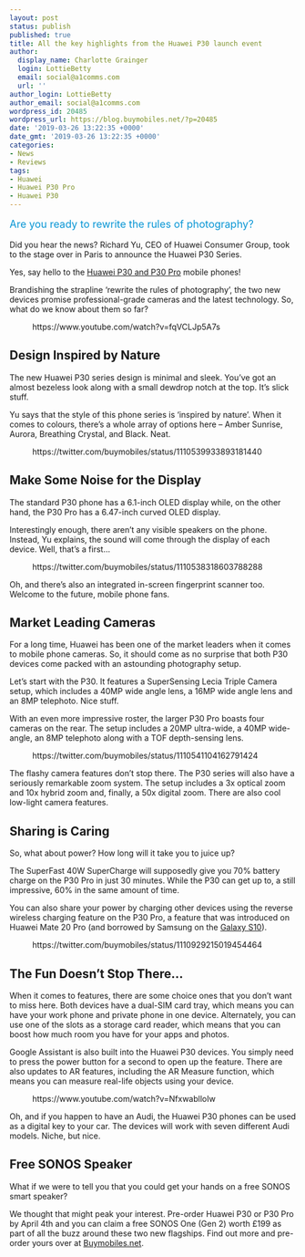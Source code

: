 ```yaml
---
layout: post
status: publish
published: true
title: All the key highlights from the Huawei P30 launch event
author:
  display_name: Charlotte Grainger
  login: LottieBetty
  email: social@a1comms.com
  url: ''
author_login: LottieBetty
author_email: social@a1comms.com
wordpress_id: 20485
wordpress_url: https://blog.buymobiles.net/?p=20485
date: '2019-03-26 13:22:35 +0000'
date_gmt: '2019-03-26 13:22:35 +0000'
categories:
- News
- Reviews
tags:
- Huawei
- Huawei P30 Pro
- Huawei P30
---
```

<p><!-- wp:paragraph --></p>
<p><span class="postStandFirst" style="color: #0896d5; line-height: 26px; font-size: 18px;">Are you ready to rewrite the rules of photography?</span></p>
<p><!-- /wp:paragraph --></p>
<p><!-- wp:paragraph --></p>
<p>Did you hear the news? Richard Yu, CEO of Huawei Consumer Group, took to the stage over in Paris to announce the Huawei P30 Series.</p>
<p><!-- /wp:paragraph --></p>
<p><!-- wp:paragraph --></p>
<p>Yes, say hello to the <a href="https://www.buymobiles.net/huawei-p30-pro-deals">Huawei P30 and P30 Pro</a> mobile phones!</p>
<p><!-- /wp:paragraph --></p>
<p><!-- wp:paragraph --></p>
<p>Brandishing the strapline &lsquo;rewrite the rules of photography&rsquo;, the two new devices promise professional-grade cameras and the latest technology. So, what do we know about them so far?</p>
<p><!-- /wp:paragraph --></p>
<p><!-- wp:core-embed/youtube {"url":"https://www.youtube.com/watch?v=fqVCLJp5A7s","type":"video","providerNameSlug":"youtube","className":"wp-embed-aspect-16-9 wp-has-aspect-ratio"} --></p>
<figure class="wp-block-embed-youtube wp-block-embed is-type-video is-provider-youtube wp-embed-aspect-16-9 wp-has-aspect-ratio">
<div class="wp-block-embed__wrapper">
https://www.youtube.com/watch?v=fqVCLJp5A7s
</div>
</figure>
<p><!-- /wp:core-embed/youtube --></p>
<p><!-- wp:heading --></p>
<h2>Design Inspired by Nature</h2>
<p><!-- /wp:heading --></p>
<p><!-- wp:paragraph --></p>
<p>The new Huawei P30 series design is minimal and sleek. You&rsquo;ve got an almost bezeless look along with a small dewdrop notch at the top. It&rsquo;s slick stuff.</p>
<p><!-- /wp:paragraph --></p>
<p><!-- wp:paragraph --></p>
<p>Yu says that the style of this phone series is &lsquo;inspired by nature&rsquo;. When it comes to colours, there&rsquo;s a whole array of options here &ndash; Amber Sunrise, Aurora, Breathing Crystal, and Black. Neat.</p>
<p><!-- /wp:paragraph --></p>
<p><!-- wp:core-embed/twitter {"url":"https://twitter.com/buymobiles/status/1110539933893181440","type":"rich","providerNameSlug":"twitter","className":""} --></p>
<figure class="wp-block-embed-twitter wp-block-embed is-type-rich is-provider-twitter">
<div class="wp-block-embed__wrapper">
https://twitter.com/buymobiles/status/1110539933893181440
</div>
</figure>
<p><!-- /wp:core-embed/twitter --></p>
<p><!-- wp:heading --></p>
<h2>Make Some Noise for the Display</h2>
<p><!-- /wp:heading --></p>
<p><!-- wp:paragraph --></p>
<p>The standard P30 phone has a 6.1-inch OLED display while, on the other hand, the P30 Pro has a 6.47-inch curved OLED display.</p>
<p><!-- /wp:paragraph --></p>
<p><!-- wp:paragraph --></p>
<p>Interestingly enough, there aren&rsquo;t any visible speakers on the phone. Instead, Yu explains, the sound will come through the display of each device. Well, that&rsquo;s a first&hellip;</p>
<p><!-- /wp:paragraph --></p>
<p><!-- wp:core-embed/twitter {"url":"https://twitter.com/buymobiles/status/1110538318603788288","type":"rich","providerNameSlug":"twitter","className":""} --></p>
<figure class="wp-block-embed-twitter wp-block-embed is-type-rich is-provider-twitter">
<div class="wp-block-embed__wrapper">
https://twitter.com/buymobiles/status/1110538318603788288
</div>
</figure>
<p><!-- /wp:core-embed/twitter --></p>
<p><!-- wp:paragraph --></p>
<p>Oh, and there&rsquo;s also an integrated in-screen fingerprint scanner too. Welcome to the future, mobile phone fans.</p>
<p><!-- /wp:paragraph --></p>
<p><!-- wp:heading --></p>
<h2>Market Leading Cameras</h2>
<p><!-- /wp:heading --></p>
<p><!-- wp:paragraph --></p>
<p>For a long time, Huawei has been one of the market leaders when it comes to mobile phone cameras. So, it should come as no surprise that both P30 devices come packed with an astounding photography setup.</p>
<p><!-- /wp:paragraph --></p>
<p><!-- wp:paragraph --></p>
<p>Let&rsquo;s start with the P30. It features a SuperSensing Lecia Triple Camera setup, which includes a 40MP wide angle lens, a 16MP wide angle lens and an 8MP telephoto. Nice stuff.</p>
<p><!-- /wp:paragraph --></p>
<p><!-- wp:paragraph --></p>
<p>With an even more impressive roster, the larger P30 Pro boasts four cameras on the rear. The setup includes a 20MP ultra-wide, a 40MP wide-angle, an 8MP telephoto along with a TOF depth-sensing lens.</p>
<p><!-- /wp:paragraph --></p>
<p><!-- wp:core-embed/twitter {"url":"https://twitter.com/buymobiles/status/1110541104162791424","type":"rich","providerNameSlug":"twitter","className":""} --></p>
<figure class="wp-block-embed-twitter wp-block-embed is-type-rich is-provider-twitter">
<div class="wp-block-embed__wrapper">
https://twitter.com/buymobiles/status/1110541104162791424
</div>
</figure>
<p><!-- /wp:core-embed/twitter --></p>
<p><!-- wp:paragraph --></p>
<p>The flashy camera features don&rsquo;t stop there. The P30 series will also have a seriously remarkable zoom system. The setup includes a 3x optical zoom and 10x hybrid zoom and, finally, a 50x digital zoom. There are also cool low-light camera features.</p>
<p><!-- /wp:paragraph --></p>
<p><!-- wp:heading --></p>
<h2>Sharing is Caring</h2>
<p><!-- /wp:heading --></p>
<p><!-- wp:paragraph --></p>
<p>So, what about power? How long will it take you to juice up?</p>
<p><!-- /wp:paragraph --></p>
<p><!-- wp:paragraph --></p>
<p>The SuperFast 40W SuperCharge will supposedly give you 70% battery charge on the P30 Pro in just 30 minutes. While the P30 can get up to, a still impressive, 60% in the same amount of time.</p>
<p><!-- /wp:paragraph --></p>
<p><!-- wp:paragraph --></p>
<p>You can also share your power by charging other devices using the reverse wireless charging feature on the P30 Pro, a feature that was introduced on Huawei Mate 20 Pro (and borrowed by Samsung on the <a href="https://www.buymobiles.net/samsung/galaxy-s10-128gb-black">Galaxy S10</a>).</p>
<p><!-- /wp:paragraph --></p>
<p><!-- wp:core-embed/twitter {"url":"https://twitter.com/buymobiles/status/1110929215019454464","type":"rich","providerNameSlug":"twitter","className":""} --></p>
<figure class="wp-block-embed-twitter wp-block-embed is-type-rich is-provider-twitter">
<div class="wp-block-embed__wrapper">
https://twitter.com/buymobiles/status/1110929215019454464
</div>
</figure>
<p><!-- /wp:core-embed/twitter --></p>
<p><!-- wp:heading --></p>
<h2>The Fun Doesn&rsquo;t Stop There&hellip;</h2>
<p><!-- /wp:heading --></p>
<p><!-- wp:paragraph --></p>
<p>When it comes to features, there are some choice ones that you don&rsquo;t want to miss here. Both devices have a dual-SIM card tray, which means you can have your work phone and private phone in one device. Alternately, you can use one of the slots as a storage card reader, which means that you can boost how much room you have for your apps and photos.</p>
<p><!-- /wp:paragraph --></p>
<p><!-- wp:paragraph --></p>
<p>Google Assistant is also built into the Huawei P30 devices. You simply need to press the power button for a second to open up the feature. There are also updates to AR features, including the AR Measure function, which means you can measure real-life objects using your device.</p>
<p><!-- /wp:paragraph --></p>
<p><!-- wp:core-embed/youtube {"url":"https://www.youtube.com/watch?v=NfxwablloIw","type":"video","providerNameSlug":"youtube","className":"wp-embed-aspect-16-9 wp-has-aspect-ratio"} --></p>
<figure class="wp-block-embed-youtube wp-block-embed is-type-video is-provider-youtube wp-embed-aspect-16-9 wp-has-aspect-ratio">
<div class="wp-block-embed__wrapper">
https://www.youtube.com/watch?v=NfxwablloIw
</div>
</figure>
<p><!-- /wp:core-embed/youtube --></p>
<p><!-- wp:paragraph --></p>
<p>Oh, and if you happen to have an Audi, the Huawei P30 phones can be used as a digital key to your car. The devices will work with seven different Audi models. Niche, but nice.</p>
<p><!-- /wp:paragraph --></p>
<p><!-- wp:heading --></p>
<h2>Free SONOS Speaker</h2>
<p><!-- /wp:heading --></p>
<p><!-- wp:paragraph --></p>
<p>What if we were to tell you that you could get your hands on a free SONOS smart speaker?</p>
<p><!-- /wp:paragraph --></p>
<p><!-- wp:paragraph --></p>
<p>We thought that might peak your interest. Pre-order Huawei P30 or P30 Pro by April 4th and you can claim a free SONOS One (Gen 2) worth &pound;199 as part of all the buzz around these two new flagships. Find out more and pre-order yours over at <a rel="noopener noreferrer" href="https://www.buymobiles.net/huawei-p30-pro-deals" target="_blank">Buymobiles.net</a>.</p>
<p><!-- /wp:paragraph --></p>
<p><!-- wp:image {"id":20487,"linkDestination":"custom"} --></p>
<figure class="wp-block-image"><a href="https://www.buymobiles.net/huawei-p30-pro-deals"><img src="https://storage.googleapis.com/a1comms-blog-buymobiles/1/2019/03/huawei-p30-buy-now.jpg" alt="" class="wp-image-20487"/></a></figure>
<p><!-- /wp:image --></p>
